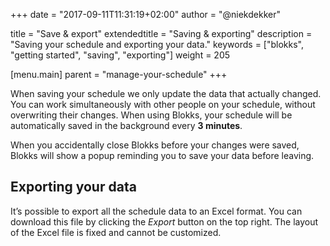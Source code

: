 +++
date            = "2017-09-11T11:31:19+02:00"
author          = "@niekdekker"

title           = "Save & export"
extendedtitle   = "Saving & exporting"
description     = "Saving your schedule and exporting your data."
keywords        = ["blokks", "getting started", "saving", "exporting"]
weight          = 205

[menu.main]
parent          = "manage-your-schedule"
+++

When saving your schedule we only update the data that actually changed. You can work simultaneously with other people on your schedule, without overwriting their changes. When using Blokks, your schedule will be automatically saved in the background every **3 minutes**.

When you accidentally close Blokks before your changes were saved, Blokks will show a popup reminding you to save your data before leaving.

## Exporting your data
It’s possible to export all the schedule data to an Excel format. You can download this file by clicking the *Export* button on the top right. The layout of the Excel file is fixed and cannot be customized.